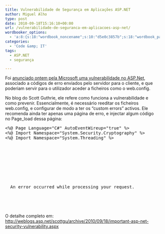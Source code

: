 ```yaml
---
title: Vulnerabilidade de Segurança em Aplicações ASP.NET
author: Miguel Alho
type: post
date: 2010-09-18T15:16:10+00:00
url: /vulnerabilidade-de-seguranca-em-aplicacoes-asp-net/
wordbooker_options:
  - 'a:8:{s:18:"wordbook_noncename";s:10:"d5e0c3857b";s:18:"wordbook_page_post";s:4:"-100";s:18:"wordbook_orandpage";s:1:"2";s:23:"wordbook_default_author";s:1:"2";s:23:"wordbook_extract_length";s:3:"256";s:19:"wordbook_actionlink";s:3:"300";s:18:"wordbook_attribute";s:31:"Posted a new post on their blog";s:29:"wordbooker_status_update_text";s:35:": New blog post :  %title% - %link%";}'
categories:
  - 'Code &amp; IT'
tags:
  - ASP.NET
  - segurança

---
```

Foi <a href="http://http://www.microsoft.com/technet/security/advisory/2416728.mspx" target="_blank">anunciado ontem pela Microsoft uma vulnerabilidade no ASP.Net</a>, associado a códigos de erro enviados pelo servidor para o cliente, e que poderiam servir para o utilizador aceder a ficheiros como o web.config.

No blog do Scott Guthrie, ele refere como funciona a vulnerabilidade e como prevenir. Essencialmente, é necessário reeditar os ficheiros web.config, e configurar de modo a ter os &#8220;custom errors&#8221; activos. Ele recomenda ainda ter apenas uma página de erro, e injectar algum código no Page_load dessa página:

<pre lang="asp">&lt;%@ Page Language="C#" AutoEventWireup="true" %>
&lt;%@ Import Namespace="System.Security.Cryptography" %>
&lt;%@ Import Namespace="System.Threading" %>






    

<div>
  An error occurred while processing your request.
      
</div>


</pre>

O detalhe completo em: <a href="http://weblogs.asp.net/scottgu/archive/2010/09/18/important-asp-net-security-vulnerability.aspx" target="_blank">http://weblogs.asp.net/scottgu/archive/2010/09/18/important-asp-net-security-vulnerability.aspx</a>